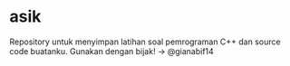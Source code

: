 # asik
Repository untuk menyimpan latihan soal pemrograman C++ dan source code buatanku.
Gunakan dengan bijak!
-> @gianabif14
